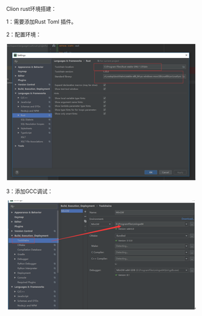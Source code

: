 Clion rust环境搭建：

1：需要添加Rust  Toml  插件。

2：配置环境：

![](.\images\windows_clion1.png)

3：添加GCC调试：

![](.\images\windows_clion2.png)